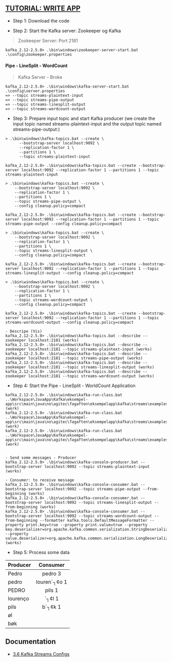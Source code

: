 ## [TUTORIAL: WRITE APP](https://kafka.apache.org/25/documentation/streams/tutorial)

- Step 1: Download the code

- Step 2: Start the Kafka server: Zookeeper og Kafka

> Zookeeper Server: Port 2181

```
kafka_2.12-2.5.0> .\bin\windows\zookeeper-server-start.bat .\config\zookeeper.properties
```

#### Pipe - LineSplit - WordCount

> Kafka Server - Broke

```
kafka_2.12-2.5.0> .\bin\windows\kafka-server-start.bat .\config\server.properties     
=> --topic streams-plaintext-input
=> --topic streams-pipe-output
=> --topic streams-linesplit-output
=> --topic streams-wordcount-output
```

- Step 3: Prepare input topic and start Kafka producer (we create the input topic named streams-plaintext-input and the output topic named streams-pipe-output:)

```
> .\bin\windows\kafka-topics.bat --create \
      --bootstrap-server localhost:9092 \
      --replication-factor 1 \
      --partitions 1 \
      --topic streams-plaintext-input

kafka_2.12-2.5.0> .\bin\windows\kafka-topics.bat --create --bootstrap-server localhost:9092 --replication-factor 1 --partitions 1 --topic streams-plaintext-input

> .\bin\windows\kafka-topics.bat --create \
    --bootstrap-server localhost:9092 \
    --replication-factor 1 \
    --partitions 1 \
    --topic streams-pipe-output \
    --config cleanup.policy=compact

kafka_2.12-2.5.0> .\bin\windows\kafka-topics.bat --create --bootstrap-server localhost:9092 --replication-factor 1 --partitions 1 --topic streams-pipe-output --config cleanup.policy=compact

> .\bin\windows\kafka-topics.bat --create \
    --bootstrap-server localhost:9092 \
    --replication-factor 1 \
    --partitions 1 \
    --topic streams-linesplit-output \
    --config cleanup.policy=compact

kafka_2.12-2.5.0> .\bin\windows\kafka-topics.bat --create --bootstrap-server localhost:9092 --replication-factor 1 --partitions 1 --topic streams-linesplit-output --config cleanup.policy=compact

> .\bin\windows\kafka-topics.bat --create \
    --bootstrap-server localhost:9092 \
    --replication-factor 1 \
    --partitions 1 \
    --topic streams-wordcount-output \
    --config cleanup.policy=compact

kafka_2.12-2.5.0> .\bin\windows\kafka-topics.bat --create --bootstrap-server localhost:9092 --replication-factor 1 --partitions 1 --topic streams-wordcount-output --config cleanup.policy=compact

- Descripe (Vis)
kafka_2.12-2.5.0> .\bin\windows\kafka-topics.bat --describe --zookeeper localhost:2181 (works)
kafka_2.12-2.5.0> .\bin\windows\kafka-topics.bat --describe --zookeeper localhost:2181 --topic streams-plaintext-input (works)
kafka_2.12-2.5.0> .\bin\windows\kafka-topics.bat --describe --zookeeper localhost:2181 --topic streams-pipe-output (works)
kafka_2.12-2.5.0> .\bin\windows\kafka-topics.bat --describe --zookeeper localhost:2181 --topic streams-linesplit-output (works)
kafka_2.12-2.5.0> .\bin\windows\kafka-topics.bat --describe --zookeeper localhost:2181 --topic streams-wordcount-output (works)

```

- Step 4: Start the Pipe - LineSplit - WorldCount Application

```
kafka_2.12-2.5.0> .\bin\windows\kafka-run-class.bat  ..\Workspace\JavaApp\Kafka\eksempel-app\src\main\java\no\agitec\fagaften\eksempelapp\kafka\streams\examples\myapp\Line.java (work)
kafka_2.12-2.5.0> .\bin\windows\kafka-run-class.bat  ..\Workspace\JavaApp\Kafka\eksempel-app\src\main\java\no\agitec\fagaften\eksempelapp\kafka\streams\examples\myapp\LineSplit.java (work)
kafka_2.12-2.5.0> .\bin\windows\kafka-run-class.bat  ..\Workspace\JavaApp\Kafka\eksempel-app\src\main\java\no\agitec\fagaften\eksempelapp\kafka\streams\examples\myapp\WordCount.java (work)


- Send some messages - Producer
kafka_2.12-2.5.0> .\bin\windows\kafka-console-producer.bat --bootstrap-server localhost:9092 --topic streams-plaintext-input (works)

- Consumer: to receive message
kafka_2.12-2.5.0> .\bin\windows\kafka-console-consumer.bat --bootstrap-server localhost:9092 --topic streams-pipe-output --from-beginning (works)
kafka_2.12-2.5.0> .\bin\windows\kafka-console-consumer.bat --bootstrap-server localhost:9092 --topic streams-linesplit-output --from-beginning (works)
kafka_2.12-2.5.0> .\bin\windows\kafka-console-consumer.bat --bootstrap-server localhost:9092 --topic streams-wordcount-output --from-beginning --formatter kafka.tools.DefaultMessageFormatter --property print.key=true --property print.value=true --property key.deserializer=org.apache.kafka.common.serialization.StringDeserializer --property value.deserializer=org.apache.kafka.common.serialization.LongDeserializer (works)
```

- Step 5: Process some data

| Producer      | Consumer      |
| ------------- |:-------------:|
| Pedro         | pedro   3     |
| pedro         | louren´┐¢o      1      |
| PEDRO         | pils    1     |
| lourenço      | ´┐¢l    1     |
| pils          | b´┐¢k   1     |
| øl            |               |
| bøk           |               |

## Documentation
- [3.6 Kafka Streams Configs](https://kafka.apache.org/25/documentation/#streamsconfigs)